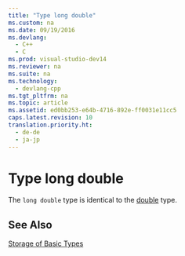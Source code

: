 ```yaml
---
title: "Type long double"
ms.custom: na
ms.date: 09/19/2016
ms.devlang: 
  - C++
  - C
ms.prod: visual-studio-dev14
ms.reviewer: na
ms.suite: na
ms.technology: 
  - devlang-cpp
ms.tgt_pltfrm: na
ms.topic: article
ms.assetid: ed0bb253-e64b-4716-892e-ff0031e11cc5
caps.latest.revision: 10
translation.priority.ht: 
  - de-de
  - ja-jp
---
```

# Type long double
The `long double` type is identical to the [double](../vs140/Type-double.md) type.  
  
## See Also  
 [Storage of Basic Types](../vs140/Storage-of-Basic-Types.md)